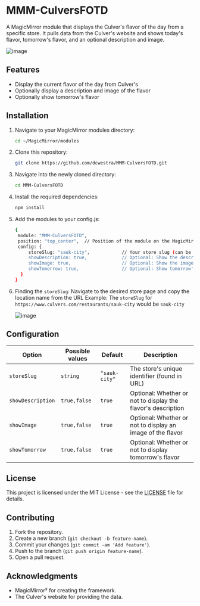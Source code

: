 # MMM-CulversFOTD

A MagicMirror module that displays the Culver's flavor of the day from a specific store. It pulls data from the Culver's website and shows today's flavor, tomorrow's flavor, and an optional description and image.

![image](https://github.com/user-attachments/assets/a4f17dc4-e5c1-493d-bd99-cdf571fd436d)


## Features

- Display the current flavor of the day from Culver's
- Optionally display a description and image of the flavor
- Optionally show tomorrow's flavor

## Installation

1. Navigate to your MagicMirror modules directory:
   ```bash
   cd ~/MagicMirror/modules
   ```

2. Clone this repository:
   ```bash
   git clone https://github.com/dcwestra/MMM-CulversFOTD.git
   ```

3. Navigate into the newly cloned directory:
   ```bash
   cd MMM-CulversFOTD
   ```

4. Install the required dependencies:
   ```bash
   npm install
   ```

5. Add the modules to your config.js:
   ```bash
   {
    module: "MMM-CulversFOTD",
    position: "top_center",  // Position of the module on the MagicMirror
    config: {
        storeSlug: "sauk-city",            // Your store slug (can be found in the store's URL)
        showDescription: true,             // Optional: Show the description (true/false)
        showImage: true,                   // Optional: Show the image (true/false)
        showTomorrow: true,                // Optional: Show tomorrow's flavor (true/false)
     }
   }
   ```

6. Finding the `storeSlug`:
   Navigate to the desired store page and copy the location name from the URL
   Example: The `storeSlug` for `https://www.culvers.com/restaurants/sauk-city` would be `sauk-city`

   ![image](https://github.com/user-attachments/assets/99fcb5e2-32fa-4708-93e7-eebaed0de1e7)

   

## Configuration

Option|Possible values|Default|Description
------|------|------|-----------
`storeSlug`|`string`|`"sauk-city"`|The store's unique identifier (found in URL)
`showDescription`|`true,false`|`true`|Optional: Whether or not to display the flavor's description
`showImage`|`true,false`|`true`|Optional: Whether or not to display an image of the flavor
`showTomorrow`|`true,false`|`true`|Optional: Whether or not to display tomorrow's flavor


## License

This project is licensed under the MIT License - see the [LICENSE](LICENSE) file for details.

## Contributing

1. Fork the repository.
2. Create a new branch (`git checkout -b feature-name`).
3. Commit your changes (`git commit -am 'Add feature'`).
4. Push to the branch (`git push origin feature-name`).
5. Open a pull request.

## Acknowledgments

- MagicMirror² for creating the framework.
- The Culver's website for providing the data.
